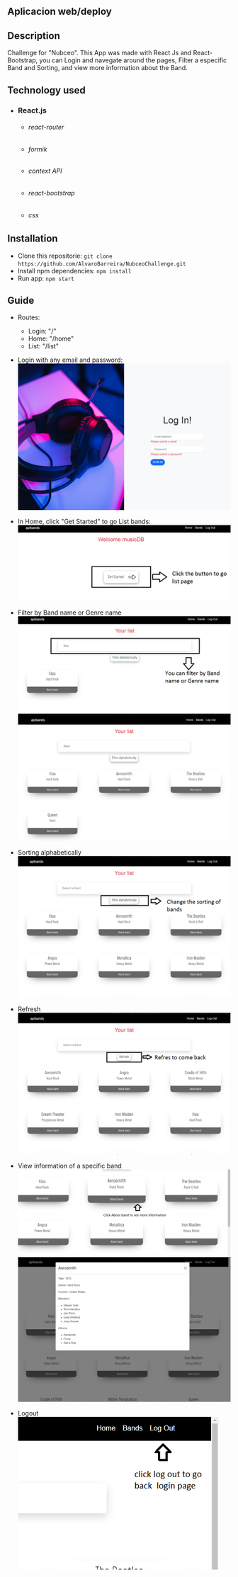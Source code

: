 

## Aplicacion web/deploy


## Description
Challenge for "Nubceo". This App was made with React Js and React-Bootstrap, you can Login and navegate around the pages, Filter a especific Band and Sorting, and view more information about the Band.


## Technology used
* ### React.js
    * ###### react-router
    * ###### formik
    * ###### context API
    * ###### react-bootstrap
    * ###### css

## Installation
* Clone this repositorie: `git clone https://github.com/AlvaroBarreira/NubceoChallenge.git`
* Install npm dependencies: `npm install`
* Run app: `npm start`


## Guide

* Routes: 
    * Login: "/"
    * Home: "/home"
    * List: "/list"

* Login with any email and password:
![Image text](https://github.com/AlvaroBarreira/NubceoChallenge/blob/main/src/Images/login.png)

* In Home, click "Get Started" to go List bands:
![Image text](https://github.com/AlvaroBarreira/NubceoChallenge/blob/main/src/Images/go.png)

* Filter by Band name or Genre name
![Image text](https://github.com/AlvaroBarreira/NubceoChallenge/blob/main/src/Images/filter1.png)
![Image text](https://github.com/AlvaroBarreira/NubceoChallenge/blob/main/src/Images/filter2.png)

* Sorting alphabetically
![Image text](https://github.com/AlvaroBarreira/NubceoChallenge/blob/main/src/Images/sorting.png)

* Refresh
![Image text](https://github.com/AlvaroBarreira/NubceoChallenge/blob/main/src/Images/refresh.png)

* View information of a specific band
![Image text](https://github.com/AlvaroBarreira/NubceoChallenge/blob/main/src/Images/about.png)
![Image text](https://github.com/AlvaroBarreira/NubceoChallenge/blob/main/src/Images/info.png)

* Logout 
![Image text](https://github.com/AlvaroBarreira/NubceoChallenge/blob/main/src/Images/logout.png)